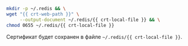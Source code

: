 ```bash
mkdir -p ~/.redis && \
wget "{{ crt-web-path }}" \
     --output-document ~/.redis/{{ crt-local-file }} && \
chmod 0655 ~/.redis/{{ crt-local-file }}
```

Сертификат будет сохранен в файле `~/.redis/{{ crt-local-file }}`.
